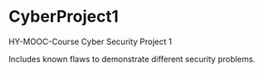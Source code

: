 # CyberProject1

HY-MOOC-Course Cyber Security Project 1

Includes known flaws to demonstrate different security problems.
